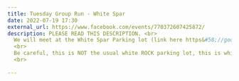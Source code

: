 ```yaml
---
title: Tuesday Group Run - White Spar
date: 2022-07-19 17:30
external_url: https://www.facebook.com/events/770372607425872/
description: PLEASE READ THIS DESCRIPTION. <br>
  We will meet at the White Spar Parking lot (link here https&#58;//goo.gl/maps/nX4JGH75u4T7R15g7) at 5&#58;30pm. Beginner group can expect 4 miles and the intermediate + group can expect 6 miles. No drop run (we stop for everyone at every intersection).<br>
  <br>
  Be careful, this is NOT the usual white ROCK parking lot, this is white SPAR. <br>
  <br>
  
---
```

